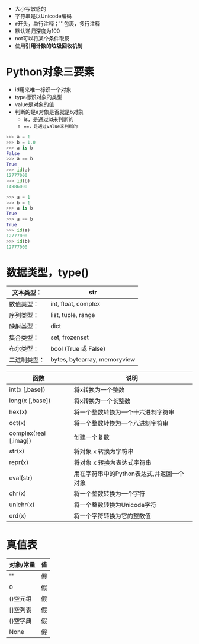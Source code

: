 - 大小写敏感的
- 字符串是以Unicode编码
- `#`开头，单行注释；'''包裹，多行注释
- 默认递归深度为100
- not可以将某个条件取反
- 使用**引用计数的垃圾回收机制**

# Python对象三要素
- id用来唯一标识一个对象
- type标识对象的类型
- value是对象的值
- 判断的是a对象是否就是b对象
	- is，是通过id来判断的
	- `==，是通过value来判断的`

```python
>>> a = 1
>>> b = 1.0
>>> a is b
False
>>> a == b
True
>>> id(a)
12777000
>>> id(b)
14986000

>>> a = 1
>>> b = 1
>>> a is b
True
>>> a == b
True
>>> id(a)
12777000
>>> id(b)
12777000
```

# 数据类型，type()
| 文本类型：  | str                          |
|--------|------------------------------|
| 数值类型：  | int, float, complex          |
| 序列类型：  | list, tuple, range           |
| 映射类型：  | dict                         |
| 集合类型：  | set, frozenset               |
| 布尔类型：  | bool (True 或 False)                        |
| 二进制类型： | bytes, bytearray, memoryview |

| 函数                     | 说明                            |
|------------------------|-------------------------------|
| int(x [,base])        | 将x转换为一个整数                     |
| long(x [,base])       | 将x转换为一个长整数                    |
| hex(x)                 | 将一个整数转换为一个十六进制字符串             |
| oct(x)                 | 将一个整数转换为一个八进制字符串              |
| complex(real [,imag]) | 创建一个复数                        |
| str(x)                 | 将对象 x 转换为字符串                  |
| repr(x)                | 将对象 x 转换为表达式字符串               |
| eval(str)              | 用在字符串中的Python表达式,并返回一个对象 |
| chr(x)                 | 将一个整数转换为一个字符                  |
| unichr(x)              | 将一个整数转换为Unicode字符             |
| ord(x)                 | 将一个字符转换为它的整数值                 |

# 真值表
| 对象/常量    | 值 |
|----------|---|
| ""       | 假 |
| 0        | 假 |
| ()空元组    | 假 |
| []空列表    | 假 |
| {}空字典    | 假 |
| None     | 假 |
